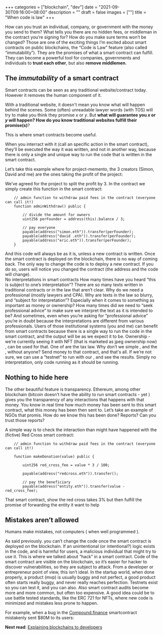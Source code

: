 +++
categories = ["blockchain", "dev"]
date = "2021-09-30T09:16:00+08:00"
description = ""
draft = false
images = [""]
title = "When code is law"
+++

How can you trust an individual, company, or government with the money you send to them? What tells you there are no hidden fees, or middleman in the contract you’re signing for? How do you make sure terms won’t be changed?
Those are one of the exciting things I’m excited about smart contracts on public blockchains, the “Code is Law” feature (also called “immutability”). They are the promises of what a smart contract can fulfill. They can become a powerful tool for companies, governments and individuals to **trust each other**, but also **remove middlemen**.


## The _immutability_ of a smart contract

Smart contracts can be seen as any traditional website/contract today. However it removes the human component of it.

 With a traditional website, it doesn't mean you know what will happen behind the scenes. Some (often) unreadable lawyer words (with TOS)  will try to make you think they promise _x_ or _y_. But **what will guarantee you _x_ or _y_ will happen? How do you know traditional websites fulfill their promise(s)**? 

This is where smart contracts become useful. 

When you interract with it (call an specific action in the smart contract), they’ll be executed the way it was written, and not in another way, because there is only a single and unique way to run the code that is written in the smart contract. 

Let’s take this example where for project-memento, the 3 creators (Simon, David and me) are the ones taking the profit of the project: 

We’ve agreed for the project to split the profit by 3. In the contract we simply create this function in the smart contract: 

```
    // admin function to withdraw paid fees in the contract (everyone can call it!)
    function adminWithdraw() public {

        // divide the amount for owners
        uint256 perFounder = address(this).balance / 3;

		// pay everyone
        payable(address("simon.eth")).transfer(perFounder); 
        payable(address("david .eth")).transfer(perFounder); 
        payable(address("eric.eth")).transfer(perFounder); 
    }
```

And this code will always be as it is, unless a new contract is written. Once the smart contract is deployed on the blockchain, there is no way of coming back. The only way to change the code is to deploy a new contract. If you do so, users will notice you changed the contract (the address and the code will change).  
No interpretations in smart contracts 
How many times have you heard “this is subject to one’s interpretation”? There are so many texts written in traditional contracts or in the law that aren’t clear. Why do we need a professional (mostly lawyers and CPA). Why are texts in the law so blurry, and “subject for interpretation”? Especially when it comes to something as important as money or ownership?  How many times did we need to “seek professional advice” to make sure we interpret the text as it is intended to be? And sometimes, even when you’re asking for “professional advice” you’re in doubt because the interpretations are different from various professionals.
Users of those institutional systems (you and me) can benefit from smart contracts because there is a single way to run the code in the smart contract, and the output will be as we expect it to be. 
Ownership - we’re currently seeing it with NFT (that is marketed as jpeg ownership now) , can be used for that. 
One of are the tax law. Why don’t we simple , and the , without anyone? 
Send money to that contract, and that's all. If we’re not sure, we can use a “testnet” to run with our , and see the results. Simply no interpretation, only code running as it should be running.

<!-- Everyone can use the blockchain -->

## Nothing to hide here

The other beautiful feature is transparency. Ethereum, among other blockchain (bitcoin doesn't have the ability to run smart contracts  - yet ) gives you the transparency of any interactions that happens with that money. You know in real time how much money has been sent to this smart contract, what this money has been then sent to. 
Let’s take an example of NGOs that promis. How do we know this has been done? Reports? Can you trust those reports? 

A simple way is to check the interaction than might have happened with the (fictive) Red Cross smart contract: 

```
    // admin function to withdraw paid fees in the contract (everyone can call it!)

    function makeDonation(value) public {

		uint256 red_cross_fee = value * 3 / 100;

        payable(address("redcross.eth")).transfer(); 

		// pay the beneficiary 
        payable(address("entity.eth")).transfer(value - red_cross_fee); 

```
That smart contract, show the red cross takes 3%  but then fulfill the promise of forwarding the entity it want to help 

## Mistakes aren’t allowed
Humans make mistakes, not computers ( when well programmed ).

As said previously. you can’t change the code once the smart contract is deployed on the blockchain. If an unintentional (or intentional?) logic exists in the code, and is harmful for users, a malicious individual that might try to use it. This is where we talked about “hack” in a smart contract. Code of the smart contract are visible on the blockchain, so it’s easier for hacker to discover vulnerabilities, so they are subject to attack. 
From a developer or entrepreneur point of view, this isn’t ideal. In the startup world, when done properly, a product (mvp) is usually buggy and not perfect, a good product often starts really buggy, and never really reaches perfection. 
Testnets exist so you can test it, and you can also. Also smart contract audits become more and more common, but often too expensive. A good idea could be to use battle tested standards, like the ERC 721 for NFTs,  where new code is minimized and mistakes less prone to happen.


For example, when a bug in the [Compound.finance](https://www.coindesk.com/tech/2021/10/01/compound-founder-says-80m-bug-presents-moral-dilemma-for-defi-users/) smartcontract mistakenly sent $80M to its users: 


**Next read**: [Explaining blockchains to developers](/posts/explaining-blockchains-to-developers)

